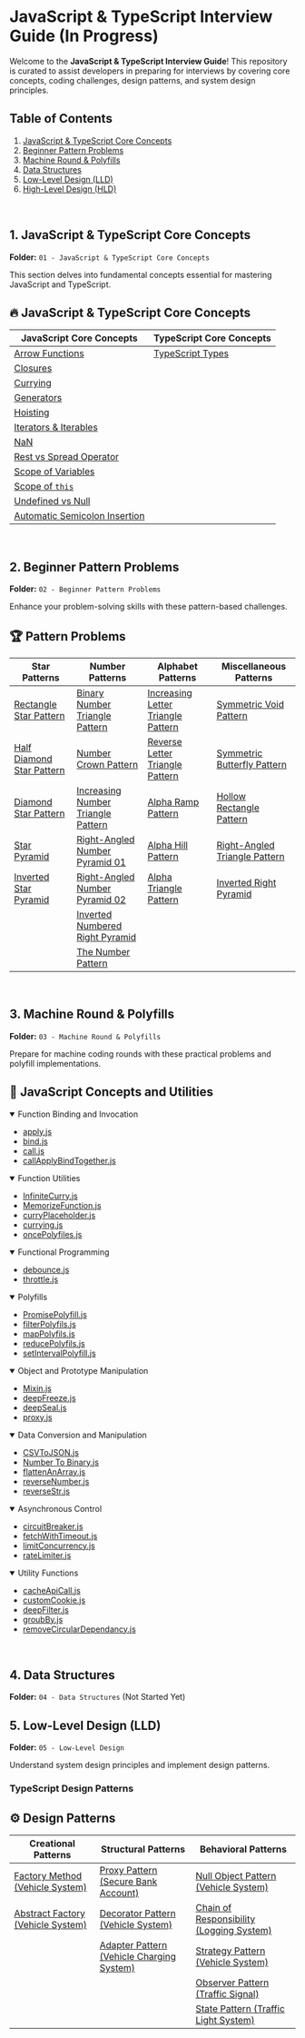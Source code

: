 # JavaScript & TypeScript Interview Guide (In Progress)

Welcome to the **JavaScript & TypeScript Interview Guide**! This repository is curated to assist developers in preparing for interviews by covering core concepts, coding challenges, design patterns, and system design principles.

## Table of Contents

1. [JavaScript & TypeScript Core Concepts](#1-javascript--typescript-core-concepts)
2. [Beginner Pattern Problems](#2-beginner-pattern-problems)
3. [Machine Round & Polyfills](#3-machine-round--polyfills)
4. [Data Structures](#4-data-structures)
5. [Low-Level Design (LLD)](#5-low-level-design-lld)
6. [High-Level Design (HLD)](#6-high-level-design-hld)

<br>


## 1. JavaScript & TypeScript Core Concepts

**Folder:** `01 - JavaScript & TypeScript Core Concepts`

This section delves into fundamental concepts essential for mastering JavaScript and TypeScript.

## 🔥 JavaScript & TypeScript Core Concepts

| **JavaScript Core Concepts** | **TypeScript Core Concepts** |
| ---------------------------- | ---------------------------- |
| [Arrow Functions](01%20-%20JavaScript%20&%20TypeScript%20Core%20Concepts/JavaScript/arrow.md) | [TypeScript Types](01%20-%20JavaScript%20&%20TypeScript%20Core%20Concepts/TypeScript/types.md) |
| [Closures](01%20-%20JavaScript%20&%20TypeScript%20Core%20Concepts/JavaScript/closures.md) | |
| [Currying](01%20-%20JavaScript%20&%20TypeScript%20Core%20Concepts/JavaScript/currying.md) | |
| [Generators](01%20-%20JavaScript%20&%20TypeScript%20Core%20Concepts/JavaScript/generator.md) | |
| [Hoisting](01%20-%20JavaScript%20&%20TypeScript%20Core%20Concepts/JavaScript/hoisting.md) | |
| [Iterators & Iterables](01%20-%20JavaScript%20&%20TypeScript%20Core%20Concepts/JavaScript/Iterators-and-Iterables.md) | |
| [NaN](01%20-%20JavaScript%20&%20TypeScript%20Core%20Concepts/JavaScript/NaN.md) | |
| [Rest vs Spread Operator](01%20-%20JavaScript%20&%20TypeScript%20Core%20Concepts/JavaScript/rest-vs-spread.md) | |
| [Scope of Variables](01%20-%20JavaScript%20&%20TypeScript%20Core%20Concepts/JavaScript/scope-of-variables.md) | |
| [Scope of `this`](01%20-%20JavaScript%20&%20TypeScript%20Core%20Concepts/JavaScript/scope-of-this.md) | |
| [Undefined vs Null](01%20-%20JavaScript%20&%20TypeScript%20Core%20Concepts/JavaScript/undefined-vs-null.md) | |
| [Automatic Semicolon Insertion](01%20-%20JavaScript%20&%20TypeScript%20Core%20Concepts/JavaScript/asi.md) | |


<br>

## 2. Beginner Pattern Problems

**Folder:** `02 - Beginner Pattern Problems`

Enhance your problem-solving skills with these pattern-based challenges.

## 🏆 Pattern Problems

| **Star Patterns** | **Number Patterns** | **Alphabet Patterns** | **Miscellaneous Patterns** |
| ----------------- | ------------------- | --------------------- | ------------------------- |
| [Rectangle Star Pattern](./02%20-%20Beginner%20Pattern-Problems/Pattern-1%20Reactangle-Star-Pattern.js) | [Binary Number Triangle Pattern](./02%20-%20Beginner%20Pattern-Problems/Pattern-11%20Binary-Number-Triangle-Pattern.js) | [Increasing Letter Triangle Pattern](./02%20-%20Beginner%20Pattern-Problems/Pattern-14%20Increasing-Letter-Triangle-Pattern.js) | [Symmetric Void Pattern](./02%20-%20Beginner%20Pattern-Problems/Pattern-19%20Symmetric-Void-Pattern.js) |
| [Half Diamond Star Pattern](./02%20-%20Beginner%20Pattern-Problems/Pattern-10%20Half-Diamond-Star-Pattern.js) | [Number Crown Pattern](./02%20-%20Beginner%20Pattern-Problems/Pattern-12%20Number-Crown-Pattern.js) | [Reverse Letter Triangle Pattern](./02%20-%20Beginner%20Pattern-Problems/Pattern-15%20Reverse-Letter-Triangle-Pattern.js) | [Symmetric Butterfly Pattern](./02%20-%20Beginner%20Pattern-Problems/Pattern-20%20Symmetric-Butterfly-Pattern.js) |
| [Diamond Star Pattern](./02%20-%20Beginner%20Pattern-Problems/Pattern-9%20Diamond-Star-Pattern.js) | [Increasing Number Triangle Pattern](./02%20-%20Beginner%20Pattern-Problems/Pattern-13%20Increasing-Number-Triangle-Pattern.js) | [Alpha Ramp Pattern](./02%20-%20Beginner%20Pattern-Problems/Pattern-16%20Alpha-Ramp-Pattern.js) | [Hollow Rectangle Pattern](./02%20-%20Beginner%20Pattern-Problems/Pattern-21%20Hollow-Rectangle-Pattern.js) |
| [Star Pyramid](./02%20-%20Beginner%20Pattern-Problems/Pattern-7%20Star-Pyramid.js) | [Right-Angled Number Pyramid 01](./02%20-%20Beginner%20Pattern-Problems/Pattern-3%20Right-Angled-Number-Pyramid-01.js) | [Alpha Hill Pattern](./02%20-%20Beginner%20Pattern-Problems/Pattern-17%20Alpha-Hill-Pattern.js) | [Right-Angled Triangle Pattern](./02%20-%20Beginner%20Pattern-Problems/Pattern-2%20Right-Angled-Triangle-Pattern.js) |
| [Inverted Star Pyramid](./02%20-%20Beginner%20Pattern-Problems/Pattern-8%20Inverted-Star-Pyramid.js) | [Right-Angled Number Pyramid 02](./02%20-%20Beginner%20Pattern-Problems/Pattern-4%20Right-Angled-Number-Pyramid-02.js) | [Alpha Triangle Pattern](./02%20-%20Beginner%20Pattern-Problems/Pattern-18%20Alpha-Triangle-Pattern.js) | [Inverted Right Pyramid](./02%20-%20Beginner%20Pattern-Problems/Pattern-5%20Inverted-Right-Pyramid.js) |
|                   | [Inverted Numbered Right Pyramid](./02%20-%20Beginner%20Pattern-Problems/Pattern-6%20Inverted-Numbered-Right-Pyramid.js) | | |
|                   | [The Number Pattern](./02%20-%20Beginner%20Pattern-Problems/Pattern-22%20The-Number-Pattern.js) | | |

<br>

## 3. Machine Round & Polyfills

**Folder:** `03 - Machine Round & Polyfills`

Prepare for machine coding rounds with these practical problems and polyfill implementations.

## 🚀 JavaScript Concepts and Utilities

<details open>
  <summary>Function Binding and Invocation</summary>

  - [apply.js](./03%20-%20Machine%20Round%20&%20polyfills/apply.js)
  - [bind.js](./03%20-%20Machine%20Round%20&%20polyfills/bind.js)
  - [call.js](./03%20-%20Machine%20Round%20&%20polyfills/call.js)
  - [callApplyBindTogether.js](./03%20-%20Machine%20Round%20&%20polyfills/callApplyBindTogether.js)
</details>

<details open>
  <summary>Function Utilities</summary>

  - [InfiniteCurry.js](./03%20-%20Machine%20Round%20&%20polyfills/InfiniteCurry.js)
  - [MemorizeFunction.js](./03%20-%20Machine%20Round%20&%20polyfills/MemorizeFunction.js)
  - [curryPlaceholder.js](./03%20-%20Machine%20Round%20&%20polyfills/curryPlaceholder.js)
  - [currying.js](./03%20-%20Machine%20Round%20&%20polyfills/currying.js)
  - [oncePolyfiles.js](./03%20-%20Machine%20Round%20&%20polyfills/oncePolyfiles.js)
</details>


<details open>
  <summary>Functional Programming</summary>

  - [debounce.js](./03%20-%20Machine%20Round%20&%20polyfills/debounce.js)
  - [throttle.js](./03%20-%20Machine%20Round%20&%20polyfills/throttle.js)
</details>


<details open>
  <summary>Polyfills</summary>

  - [PromisePolyfill.js](./03%20-%20Machine%20Round%20&%20polyfills/PromisePolyfill.js)
  - [filterPolyfils.js](./03%20-%20Machine%20Round%20&%20polyfills/filterPolyfils.js)
  - [mapPolyfils.js](./03%20-%20Machine%20Round%20&%20polyfills/mapPolyfils.js)
  - [reducePolyfils.js](./03%20-%20Machine%20Round%20&%20polyfills/reducePolyfils.js)
  - [setIntervalPolyfill.js](./03%20-%20Machine%20Round%20&%20polyfills/setIntervalPolyfill.js)
</details>

<details open>
  <summary>Object and Prototype Manipulation</summary>

  - [Mixin.js](./03%20-%20Machine%20Round%20&%20polyfills/Mixin.js)
  - [deepFreeze.js](./03%20-%20Machine%20Round%20&%20polyfills/deepFreeze.js)
  - [deepSeal.js](./03%20-%20Machine%20Round%20&%20polyfills/deepSeal.js)
  - [proxy.js](./03%20-%20Machine%20Round%20&%20polyfills/proxy.js)
</details>


<details open>
  <summary>Data Conversion and Manipulation</summary>

  - [CSVToJSON.js](./03%20-%20Machine%20Round%20&%20polyfills/CSVToJSON.js)
  - [Number To Binary.js](./03%20-%20Machine%20Round%20&%20polyfills/Number%20To%20Binary.js)
  - [flattenAnArray.js](./03%20-%20Machine%20Round%20&%20polyfills/flattenAnArray.js)
  - [reverseNumber.js](./03%20-%20Machine%20Round%20&%20polyfills/reverseNumber.js)
  - [reverseStr.js](./03%20-%20Machine%20Round%20&%20polyfills/reverseStr.js)
</details>


<details open>
  <summary>Asynchronous Control</summary>

  - [circuitBreaker.js](./03%20-%20Machine%20Round%20&%20polyfills/circuitBreaker.js)
  - [fetchWithTimeout.js](./03%20-%20Machine%20Round%20&%20polyfills/fetchWithTimeout.js)
  - [limitConcurrency.js](./03%20-%20Machine%20Round%20&%20polyfills/limitConcurrency.js)
  - [rateLimiter.js](./03%20-%20Machine%20Round%20&%20polyfills/rateLimiter.js)
</details>


<details open>
  <summary>Utility Functions</summary>

  - [cacheApiCall.js](./03%20-%20Machine%20Round%20&%20polyfills/cacheApiCall.js)
  - [customCookie.js](./03%20-%20Machine%20Round%20&%20polyfills/customCookie.js)
  - [deepFilter.js](./03%20-%20Machine%20Round%20&%20polyfills/deepFilter.js)
  - [groubBy.js](./03%20-%20Machine%20Round%20&%20polyfills/groubBy.js)
  - [removeCircularDependancy.js](./03%20-%20Machine%20Round%20&%20polyfills/removeCircularDependancy.js)
</details>
<br>

## 4. Data Structures

**Folder:** `04 - Data Structures` (Not Started Yet)

## 5. Low-Level Design (LLD)

**Folder:** `05 - Low-Level Design`

Understand system design principles and implement design patterns.

### TypeScript Design Patterns

## ⚙️ Design Patterns

| **Creational Patterns** | **Structural Patterns** | **Behavioral Patterns** |
| ----------------------- | ---------------------- | ----------------------- |
| [Factory Method (Vehicle System)](./05%20-%20Low%20Level%20Design/03%20-%20TypeScript%20Design%20Pattern/Creational%20Design%20Patterns/Factory%20Method/Vehicle%20System/README.md) | [Proxy Pattern (Secure Bank Account)](./05%20-%20Low%20Level%20Design/03%20-%20TypeScript%20Design%20Pattern/Structural%20Design%20Patterns/Proxy/Secure%20Bank%20Account/README.md) | [Null Object Pattern (Vehicle System)](./05%20-%20Low%20Level%20Design/03%20-%20TypeScript%20Design%20Pattern/Behavioral%20Design%20Patterns/Null%20Object%20Pattern/Vehicle%20System/README.md) |
| [Abstract Factory (Vehicle System)](./05%20-%20Low%20Level%20Design/03%20-%20TypeScript%20Design%20Pattern/Creational%20Design%20Patterns/Abstract%20Factory/Vehicle%20System/README.md) | [Decorator Pattern (Vehicle System)](./05%20-%20Low%20Level%20Design/03%20-%20TypeScript%20Design%20Pattern/Structural%20Design%20Patterns/Decorator/Vehicle%20System/README.md) | [Chain of Responsibility (Logging System)](./05%20-%20Low%20Level%20Design/03%20-%20TypeScript%20Design%20Pattern/Behavioral%20Design%20Patterns/Chain%20of%20Responsibility/%20Logging%20System/README.md) |
|                         |   [Adapter Pattern (Vehicle Charging System)](./05%20-%20Low%20Level%20Design/03%20-%20TypeScript%20Design%20Pattern/Structural%20Design%20Patterns/Adapter/Vehicle%20Charging%20System/README.md)                     | [Strategy Pattern (Vehicle System)](./05%20-%20Low%20Level%20Design/03%20-%20TypeScript%20Design%20Pattern/Behavioral%20Design%20Patterns/Strategy%20Pattern/Vehicle%20System/Vehicle%20System%20With%20Strategy%20Pattern/README.md) |
|                         |                        | [Observer Pattern (Traffic Signal)](./05%20-%20Low%20Level%20Design/03%20-%20TypeScript%20Design%20Pattern/Behavioral%20Design%20Patterns/Observer%20Pattern/Traffic%20Signal/README.md) | 
|                         |                        | [State Pattern (Traffic Light System)](./05%20-%20Low%20Level%20Design/03%20-%20TypeScript%20Design%20Pattern/Behavioral%20Design%20Patterns/State/Traffic%20Light%20System/README.md) | 

